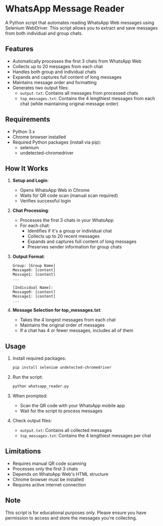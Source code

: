 # WhatsApp Message Reader

A Python script that automates reading WhatsApp Web messages using Selenium WebDriver. This script allows you to extract and save messages from both individual and group chats.

## Features

- Automatically processes the first 3 chats from WhatsApp Web
- Collects up to 20 messages from each chat
- Handles both group and individual chats
- Expands and captures full content of long messages
- Maintains message order and formatting
- Generates two output files:
  - `output.txt`: Contains all messages from processed chats
  - `top_messages.txt`: Contains the 4 lengthiest messages from each chat (while maintaining original message order)

## Requirements

- Python 3.x
- Chrome browser installed
- Required Python packages (install via pip):
  - selenium
  - undetected-chromedriver

## How It Works

1. **Setup and Login**:
   - Opens WhatsApp Web in Chrome
   - Waits for QR code scan (manual scan required)
   - Verifies successful login

2. **Chat Processing**:
   - Processes the first 3 chats in your WhatsApp
   - For each chat:
     - Identifies if it's a group or individual chat
     - Collects up to 20 recent messages
     - Expands and captures full content of long messages
     - Preserves sender information for group chats

3. **Output Format**:
   ```
   Group: [Group Name]
   Message0: [content]
   Message1: [content]
   ...

   [Individual Name]:
   Message0: [content]
   Message1: [content]
   ...
   ```

4. **Message Selection for top_messages.txt**:
   - Takes the 4 longest messages from each chat
   - Maintains the original order of messages
   - If a chat has 4 or fewer messages, includes all of them

## Usage

1. Install required packages:
   ```bash
   pip install selenium undetected-chromedriver
   ```

2. Run the script:
   ```bash
   python whatsapp_reader.py
   ```

3. When prompted:
   - Scan the QR code with your WhatsApp mobile app
   - Wait for the script to process messages

4. Check output files:
   - `output.txt`: Contains all collected messages
   - `top_messages.txt`: Contains the 4 lengthiest messages per chat

## Limitations

- Requires manual QR code scanning
- Processes only the first 3 chats
- Depends on WhatsApp Web's HTML structure
- Chrome browser must be installed
- Requires active internet connection

## Note

This script is for educational purposes only. Please ensure you have permission to access and store the messages you're collecting. 